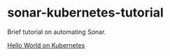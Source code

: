 # sonar-kubernetes-tutorial

Brief tutorial on automating Sonar.

[Hello World on Kubernetes](https://github.com/PeterLamar/sonar-kubernetes-tutorial/tree/helloworld/)
